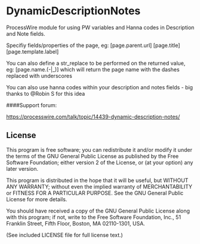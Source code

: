 DynamicDescriptionNotes
================

ProcessWire module for using PW variables and Hanna codes in Description and Note fields.

Specifiy fields/properties of the page, eg:
[page.parent.url]
[page.title]
[page.template.label]

You can also define a str_replace to be performed on the returned value, eg: [page.name.(-|_)]
which will return the page name with the dashes replaced with underscores

You can also use hanna codes within your description and notes fields - big thanks to @Robin S for this idea


####Support forum:

https://processwire.com/talk/topic/14439-dynamic-description-notes/


## License

This program is free software; you can redistribute it and/or
modify it under the terms of the GNU General Public License
as published by the Free Software Foundation; either version 2
of the License, or (at your option) any later version.

This program is distributed in the hope that it will be useful,
but WITHOUT ANY WARRANTY; without even the implied warranty of
MERCHANTABILITY or FITNESS FOR A PARTICULAR PURPOSE.  See the
GNU General Public License for more details.

You should have received a copy of the GNU General Public License
along with this program; if not, write to the Free Software
Foundation, Inc., 51 Franklin Street, Fifth Floor, Boston, MA  02110-1301, USA.

(See included LICENSE file for full license text.)